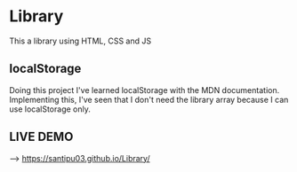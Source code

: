 # Library
This a library using HTML, CSS and JS

## localStorage
Doing this project I've learned localStorage with the MDN documentation. Implementing this, I've seen that I don't need the library array because I can use localStorage only.

## LIVE DEMO 
--> https://santipu03.github.io/Library/

